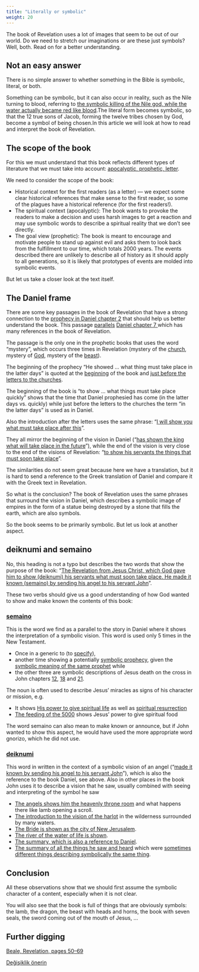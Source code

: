 ```yaml
---
title: "Literally or symbolic"
weight: 20
---
```



The book of Revelation uses a lot of images that seem to be out of our world. Do we need to stretch our imaginations or are these just symbols? Well, both. Read on for a better understanding.


## Not an easy answer

<a name="95e0"></a>
There is no simple answer to whether something in the Bible is symbolic, literal, or both.

Something can be symbolic, but it can also occur in reality, such as the Nile turning to blood, referring to [the symbolic killing of the Nile god, while the water actually became red like blood](https://www.bibleserver.com/NIV/Exodus7%3A14-24).The literal form becomes symbolic, so that the 12 true sons of Jacob, forming the twelve tribes chosen by God, become a symbol of being chosen.In this article we will look at how to read and interpret the book of Revelation.


## The scope of the book

<a name="b0bd"></a>
For this we must understand that this book reflects different types of literature that we must take into account: [apocalyptic, prophetic, letter](../../../../background/literature/expl/the-book-of-revelation-how-to-read-it).

We need to consider the scope of the book:

- Historical context for the first readers (as a letter) — we expect some clear historical references that make sense to the first reader, so some of the plagues have a historical reference (for the first readers!).
- The spiritual context (apocalyptic): The book wants to provoke the readers to make a decision and uses harsh images to get a reaction and may use symbolic words to describe a spiritual reality that we don’t see directly.
- The goal view (prophetic): The book is meant to encourage and motivate people to stand up against evil and asks them to look back from the fulfillment to our time, which totals 2000 years. The events described there are unlikely to describe all of history as it should apply to all generations, so it is likely that prototypes of events are molded into symbolic events.


But let us take a closer look at the text itself.


## The Daniel frame

<a name="c39c"></a>
There are some key passages in the book of Revelation that have a strong connection to the [prophecy in Daniel chapter 2](https://www.bibleserver.com/NIV/Daniel2%3A28-45) that should help us better understand the book. This passage [parallels](../../../../bible/daniel/expl/the-four-kingdoms-in-daniel) [Daniel chapter 7 ](https://www.bibleserver.com/NIV/Daniel7)which has many references in the book of Revelation.

The passage is the only one in the prophetic books that uses the word “mystery”, which occurs three times in Revelation (mystery of the [church](https://www.bibleserver.com/NIV/Revelation1%3A20), mystery of [God](https://www.bibleserver.com/NIV/Revelation10%3A7), mystery of the [beast](https://www.bibleserver.com/NIV/Revelation17%3A5)).

The beginning of the prophecy “He showed … what thing must take place in the latter days” is quoted at the [beginning](https://www.bibleserver.com/NIV/Revelation1%3A1) of the book and [just before the letters to the churches](https://www.bibleserver.com/NIV/Revelation1%3A19).

The beginning of the book is “to show … what things must take place quickly” shows that the time that Daniel prophesied has come (in the latter days vs. quickly) while just before the letters to the churches the term “in the latter days” is used as in Daniel.

Also the introduction after the letters uses the same phrase: “[I will show you what must take place after this](https://www.bibleserver.com/NIV/Revelation4%3A1)”.

They all mirror the beginning of the vision in Daniel (“[has shown the king what will take place in the future](https://www.bibleserver.com/NIV/Daniel2%3A45)”), while the end of the vision is very close to the end of the visions of Revelation: “[to show his servants the things that must soon take place](https://www.bibleserver.com/NIV/Revelation22%3A6)”.

The similarities do not seem great because here we have a translation, but it is hard to send a reference to the Greek translation of Daniel and compare it with the Greek text in Revelation.

So what is the conclusion? The book of Revelation uses the same phrases that surround the vision in Daniel, which describes a symbolic image of empires in the form of a statue being destroyed by a stone that fills the earth, which are also symbols.

So the book seems to be primarily symbolic. But let us look at another aspect.


## deiknumi and semaino

<a name="27d2"></a>
No, this heading is not a typo but describes the two words that show the purpose of the book: “[The Revelation from Jesus Christ, which God gave him to show (deiknumi) his servants what must soon take place. He made it known (semaino) by sending his angel to his servant John](https://www.bibleserver.com/NIV/Revelation1%3A1)”.

These two verbs should give us a good understanding of how God wanted to show and make known the contents of this book:


### [semaino](https://biblehub.com/greek/4591.htm)

<a name="e9fa"></a>
This is the word we find as a parallel to the story in Daniel where it shows the interpretation of a symbolic vision. This word is used only 5 times in the New Testament.

- Once in a generic to (to [specify](https://www.bibleserver.com/NIV/Acts25%3A27)),
- another time showing a potentially [symbolic prophecy](https://www.bibleserver.com/NIV/Acts11%3A28), given the [symbolic meaning of the same prophet](https://www.bibleserver.com/NIV/Acts21%3A10-11) while
- the other three are symbolic descriptions of Jesus death on the cross in John chapters [12](https://www.bibleserver.com/NIV/John12%3A33), [18](https://www.bibleserver.com/NIV/John18%3A32) and [21](https://www.bibleserver.com/NIV/John21%3A19).


The noun is often used to describe Jesus’ miracles as signs of his character or mission, e.g.

- It shows [His power to give spiritual life](https://www.bibleserver.com/NIV/John4%3A46-54) as well as [spiritual resurrection](https://www.bibleserver.com/NIV/John5%3A19-29)
- [The feeding of the 5000](https://www.bibleserver.com/NIV/Matthew16%3A5-12) shows Jesus’ power to give spiritual food


The word semaino can also mean to make known or announce, but if John wanted to show this aspect, he would have used the more appropriate word gnorizo, which he did not use.


### [deiknumi](https://biblehub.com/greek/1166.htm)

<a name="08d2"></a>
This word in written in the context of a symbolic vision of an angel (“[made it known by sending his angel to his servant John](https://www.bibleserver.com/NIV/Revelation1%3A1)”), which is also the reference to the book Daniel, see above. Also in other places in the book John uses it to describe a vision that he saw, usually combined with seeing and interpreting of the symbol he saw

- [The angels shows him the heavenly throne room](https://www.bibleserver.com/NIV/Revelation4%3A1) and what happens there like lamb opening a scroll.
- [The introduction to the vision of the harlot](https://www.bibleserver.com/NIV/Revelation17%3A1) in the wilderness surrounded by many waters.
- [The Bride is shown as the city of New Jerusalem](https://www.bibleserver.com/NIV/Revelation21%3A9-10).
- [The river of the water of life is shown](https://www.bibleserver.com/NIV/Revelation22%3A1).
- [The summary, which is also a reference to Daniel](https://www.bibleserver.com/NIV/Revelation22%3A6).
- [The summary of all the things he saw and heard](https://www.bibleserver.com/NIV/Revelation22%3A8) which were [sometimes different things describing symbolically the same thing](https://www.bibleserver.com/NIV/Revelation5%3A5-6).



## Conclusion

<a name="44ce"></a>
All these observations show that we should first assume the symbolic character of a content, especially when it is not clear.

You will also see that the book is full of things that are obviously symbols: the lamb, the dragon, the beast with heads and horns, the book with seven seals, the sword coming out of the mouth of Jesus, …


## Further digging

[Beale, Revelation, pages 50–69](../../../../about/ressources/index.html#beale_rev)






[Değişiklik önerin](https://github.com/revelation-today/revelation-today/blob/main/exampleSite/content/docs/background/literature/expl/literally-or-symbolic.md)
